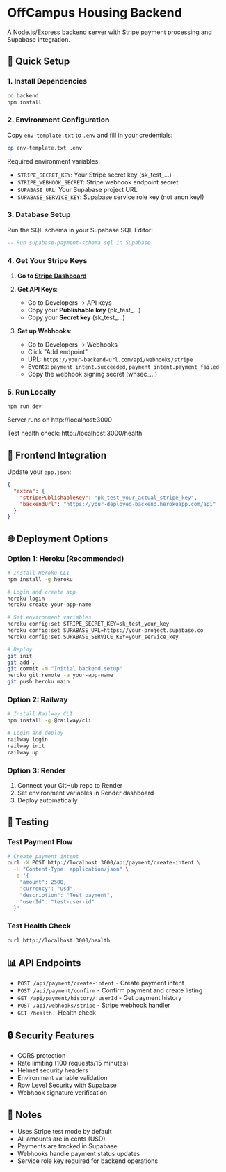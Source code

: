 # OffCampus Housing Backend

A Node.js/Express backend server with Stripe payment processing and Supabase integration.

## 🚀 Quick Setup

### 1. Install Dependencies
```bash
cd backend
npm install
```

### 2. Environment Configuration
Copy `env-template.txt` to `.env` and fill in your credentials:

```bash
cp env-template.txt .env
```

Required environment variables:
- `STRIPE_SECRET_KEY`: Your Stripe secret key (sk_test_...)
- `STRIPE_WEBHOOK_SECRET`: Stripe webhook endpoint secret
- `SUPABASE_URL`: Your Supabase project URL
- `SUPABASE_SERVICE_KEY`: Supabase service role key (not anon key!)

### 3. Database Setup
Run the SQL schema in your Supabase SQL Editor:
```sql
-- Run supabase-payment-schema.sql in Supabase
```

### 4. Get Your Stripe Keys

1. **Go to [Stripe Dashboard](https://dashboard.stripe.com)**
2. **Get API Keys**:
   - Go to Developers → API keys
   - Copy your **Publishable key** (pk_test_...)
   - Copy your **Secret key** (sk_test_...)

3. **Set up Webhooks**:
   - Go to Developers → Webhooks
   - Click "Add endpoint"
   - URL: `https://your-backend-url.com/api/webhooks/stripe`
   - Events: `payment_intent.succeeded`, `payment_intent.payment_failed`
   - Copy the webhook signing secret (whsec_...)

### 5. Run Locally
```bash
npm run dev
```

Server runs on http://localhost:3000

Test health check: http://localhost:3000/health

## 📱 Frontend Integration

Update your `app.json`:
```json
{
  "extra": {
    "stripePublishableKey": "pk_test_your_actual_stripe_key",
    "backendUrl": "https://your-deployed-backend.herokuapp.com/api"
  }
}
```

## 🌐 Deployment Options

### Option 1: Heroku (Recommended)
```bash
# Install Heroku CLI
npm install -g heroku

# Login and create app
heroku login
heroku create your-app-name

# Set environment variables
heroku config:set STRIPE_SECRET_KEY=sk_test_your_key
heroku config:set SUPABASE_URL=https://your-project.supabase.co
heroku config:set SUPABASE_SERVICE_KEY=your_service_key

# Deploy
git init
git add .
git commit -m "Initial backend setup"
heroku git:remote -a your-app-name
git push heroku main
```

### Option 2: Railway
```bash
# Install Railway CLI
npm install -g @railway/cli

# Login and deploy
railway login
railway init
railway up
```

### Option 3: Render
1. Connect your GitHub repo to Render
2. Set environment variables in Render dashboard
3. Deploy automatically

## 🧪 Testing

### Test Payment Flow
```bash
# Create payment intent
curl -X POST http://localhost:3000/api/payment/create-intent \
  -H "Content-Type: application/json" \
  -d '{
    "amount": 2500,
    "currency": "usd",
    "description": "Test payment",
    "userId": "test-user-id"
  }'
```

### Test Health Check
```bash
curl http://localhost:3000/health
```

## 📊 API Endpoints

- `POST /api/payment/create-intent` - Create payment intent
- `POST /api/payment/confirm` - Confirm payment and create listing
- `GET /api/payment/history/:userId` - Get payment history
- `POST /api/webhooks/stripe` - Stripe webhook handler
- `GET /health` - Health check

## 🔒 Security Features

- CORS protection
- Rate limiting (100 requests/15 minutes)
- Helmet security headers
- Environment variable validation
- Row Level Security with Supabase
- Webhook signature verification

## 📝 Notes

- Uses Stripe test mode by default
- All amounts are in cents (USD)
- Payments are tracked in Supabase
- Webhooks handle payment status updates
- Service role key required for backend operations
